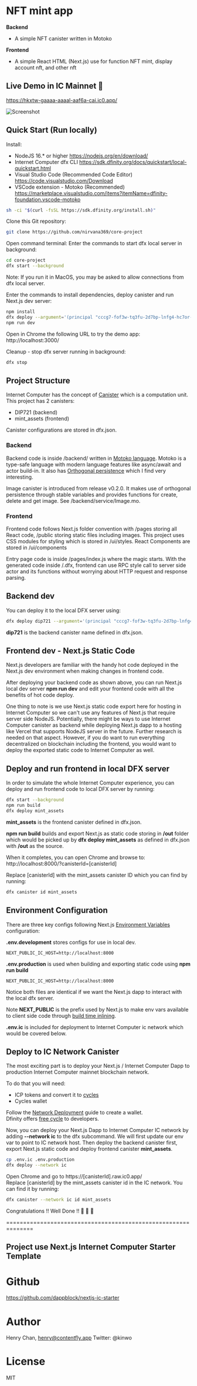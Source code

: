 # NFT mint app

**Backend**

- A simple NFT canister written in Motoko

**Frontend**

- A simple React HTML (Next.js) use for function NFT mint, display account nft, and other nft

## Live Demo in IC Mainnet 🥳

https://hkxtw-gaaaa-aaaal-aaf6a-cai.ic0.app/

![Screenshot](/public/Screenshot.png)

## Quick Start (Run locally)

Install:

- NodeJS 16.\* or higher https://nodejs.org/en/download/
- Internet Computer dfx CLI https://sdk.dfinity.org/docs/quickstart/local-quickstart.html
- Visual Studio Code (Recommended Code Editor) https://code.visualstudio.com/Download
- VSCode extension - Motoko (Recommended) https://marketplace.visualstudio.com/items?itemName=dfinity-foundation.vscode-motoko

```bash
sh -ci "$(curl -fsSL https://sdk.dfinity.org/install.sh)"
```

Clone this Git repository:

```bash
git clone https://github.com/nirvana369/core-project
```

Open command terminal:
Enter the commands to start dfx local server in background:

```bash
cd core-project
dfx start --background
```

Note: If you run it in MacOS, you may be asked to allow connections from dfx local server.

Enter the commands to install dependencies, deploy canister and run Next.js dev server:

```bash
npm install
dfx deploy --argument='(principal "cccg7-fof3w-tq3fu-2d7bp-lnfg4-hc7or-vzqwa-yditt-rgytn-7kpfq-zae", "The Battery", "B")'
npm run dev
```

Open in Chrome the following URL to try the demo app:  
http://localhost:3000/

Cleanup - stop dfx server running in background:

```bash
dfx stop
```

## Project Structure

Internet Computer has the concept of [Canister](https://sdk.dfinity.org/docs/developers-guide/concepts/canisters-code.html) which is a computation unit. This project has 2 canisters:

- DIP721 (backend)
- mint_assets (frontend)

Canister configurations are stored in dfx.json.

### Backend

Backend code is inside /backend/ written in [Motoko language](https://sdk.dfinity.org/docs/language-guide/motoko.html). Motoko is a type-safe language with modern language features like async/await and actor build-in. It also has [Orthogonal persistence](https://sdk.dfinity.org/docs/language-guide/motoko.html) which I find very interesting.

Image canister is introduced from release v0.2.0. It makes use of orthogonal persistence through stable variables and provides functions for create, delete and get image. See /backend/service/Image.mo.

### Frontend

Frontend code follows Next.js folder convention with /pages storing all React code, /public storing static files including images. This project uses CSS modules for styling which is stored in /ui/styles. React Components are stored in /ui/components

Entry page code is inside /pages/index.js where the magic starts. With the generated code inside /.dfx, frontend can use RPC style call to server side actor and its functions without worrying about HTTP request and response parsing.


## Backend dev

You can deploy it to the local DFX server using:

```bash
dfx deploy dip721 --argument='(principal "cccg7-fof3w-tq3fu-2d7bp-lnfg4-hc7or-vzqwa-yditt-rgytn-7kpfq-zae", "The Battery", "B")'
```

**dip721** is the backend canister name defined in dfx.json.

## Frontend dev - Next.js Static Code

Next.js developers are familiar with the handy hot code deployed in the Next.js dev environment when making changes in frontend code.

After deploying your backend code as shown above, you can run Next.js local dev server **npm run dev** and edit your frontend code with all the benefits of hot code deploy.

One thing to note is we use Next.js static code export here for hosting in Internet Computer so we can't use any features of Next.js that require server side NodeJS. Potentially, there might be ways to use Internet Computer canister as backend while deploying Next.js dapp to a hosting like Vercel that supports NodeJS server in the future. Further research is needed on that aspect. However, if you do want to run everything decentralized on blockchain including the frontend, you would want to deploy the exported static code to Internet Computer as well.

## Deploy and run frontend in local DFX server

In order to simulate the whole Internet Computer experience, you can deploy and run frontend code to local DFX server by running:

```bash
dfx start --background
npm run build
dfx deploy mint_assets
```

**mint_assets** is the frontend canister defined in dfx.json.

**npm run build** builds and export Next.js as static code storing in **/out** folder which would be picked up by **dfx deploy mint_assets** as defined in dfx.json with **/out** as the source.

When it completes, you can open Chrome and browse to:  
http://localhost:8000/?canisterId=[canisterId]

Replace [canisterId] with the mint_assets canister ID which you can find by running:

```bash
dfx canister id mint_assets
```

## Environment Configuration

There are three key configs following Next.js [Environment Variables](https://nextjs.org/docs/basic-features/environment-variables) configuration:

**.env.development** stores configs for use in local dev.

```
NEXT_PUBLIC_IC_HOST=http://localhost:8000
```

**.env.production** is used when building and exporting static code using **npm run build**

```
NEXT_PUBLIC_IC_HOST=http://localhost:8000
```

Notice both files are identical if we want the Next.js dapp to interact with the local dfx server.

Note **NEXT_PUBLIC** is the prefix used by Next.js to make env vars available to client side code through [build time inlining](https://nextjs.org/docs/basic-features/environment-variables).

**.env.ic** is included for deployment to Internet Computer ic network which would be covered below.

## Deploy to IC Network Canister

The most exciting part is to deploy your Next.js / Internet Computer Dapp to production Internet Computer mainnet blockchain network.

To do that you will need:

- ICP tokens and convert it to [cycles](https://sdk.dfinity.org/docs/developers-guide/concepts/tokens-cycles.html)
- Cycles wallet

Follow the [Network Deployment](https://sdk.dfinity.org/docs/quickstart/network-quickstart.html) guide to create a wallet.  
Dfinity offers [free cycle](https://faucet.dfinity.org/) to developers.

Now, you can deploy your Next.js Dapp to Internet Computer IC network by adding **--network ic** to the dfx subcommand. We will first update our env var to point to IC network host. Then deploy the backend canister first, export Next.js static code and deploy frontend canister **mint_assets**.

```bash
cp .env.ic .env.production
dfx deploy --network ic
```

Open Chrome and go to https://[canisterId].raw.ic0.app/  
Replace [canisterId] by the mint_assets canister id in the IC network. You can find it by running:

```bash
dfx canister --network ic id mint_assets
```

Congratulations !! Well Done !! 👏 🚀 🎉

==============================================================

## Project use Next.js Internet Computer Starter Template
# Github
https://github.com/dappblock/nextjs-ic-starter
# Author
Henry Chan, henry@contentfly.app
Twitter: @kinwo
# License
MIT




